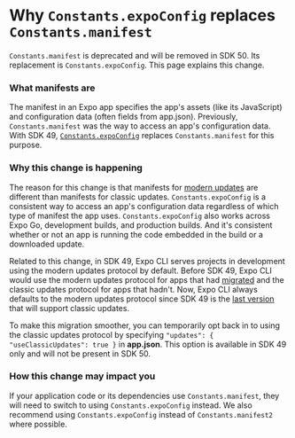 # Why `Constants.expoConfig` replaces `Constants.manifest`

`Constants.manifest` is deprecated and will be removed in SDK 50. Its replacement is `Constants.expoConfig`. This page explains this change.

### What manifests are

The manifest in an Expo app specifies the app's assets (like its JavaScript) and configuration data (often fields from app.json). Previously, `Constants.manifest` was the way to access an app's configuration data. With SDK 49, [`Constants.expoConfig`](https://docs.expo.dev/versions/latest/sdk/constants/#expoclientconfig) replaces `Constants.manifest` for this purpose.

### Why this change is happening

The reason for this change is that manifests for [modern updates](https://docs.expo.dev/technical-specs/expo-updates-1/) are different than manifests for classic updates. `Constants.expoConfig` is a consistent way to access an app's configuration data regardless of which type of manifest the app uses. `Constants.expoConfig` also works across Expo Go, development builds, and production builds. And it's consistent whether or not an app is running the code embedded in the build or a downloaded update.

Related to this change, in SDK 49, Expo CLI serves projects in development using the modern updates protocol by default. Before SDK 49, Expo CLI would use the modern updates protocol for apps that had [migrated](https://docs.expo.dev/eas-update/migrate-from-classic-updates/) and the classic updates protocol for apps that hadn't. Now, Expo CLI always defaults to the modern updates protocol since SDK 49 is the [last version](https://blog.expo.dev/sunsetting-expo-publish-and-classic-updates-6cb9cd295378) that will support classic updates.

To make this migration smoother, you can temporarily opt back in to using the classic updates protocol by specifying `"updates": { "useClassicUpdates": true }` in **app.json**. This option is available in SDK 49 only and will not be present in SDK 50.

### How this change may impact you

If your application code or its dependencies use `Constants.manifest`, they will need to switch to using `Constants.expoConfig` instead. We also recommend using `Constants.expoConfig` instead of `Constants.manifest2` where possible. 
